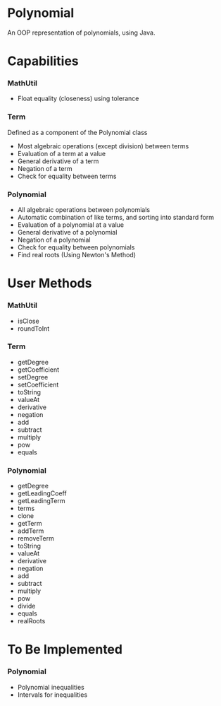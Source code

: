 # Polynomial
 An OOP representation of polynomials, using Java.

# Capabilities
 ### MathUtil
  * Float equality (closeness) using tolerance
 ### Term
  Defined as a component of the Polynomial class
  * Most algebraic operations (except division) between terms
  * Evaluation of a term at a value
  * General derivative of a term
  * Negation of a term
  * Check for equality between terms
 ### Polynomial
  * All algebraic operations between polynomials
  * Automatic combination of like terms, and sorting into standard form
  * Evaluation of a polynomial at a value
  * General derivative of a polynomial
  * Negation of a polynomial
  * Check for equality between polynomials
  * Find real roots (Using Newton's Method)

# User Methods
 ### MathUtil
  * isClose
  * roundToInt
 ### Term
  * getDegree
  * getCoefficient
  * setDegree
  * setCoefficient
  * toString
  * valueAt
  * derivative
  * negation
  * add
  * subtract
  * multiply
  * pow
  * equals

### Polynomial
 * getDegree
 * getLeadingCoeff
 * getLeadingTerm
 * terms
 * clone
 * getTerm
 * addTerm
 * removeTerm
 * toString
 * valueAt
 * derivative
 * negation
 * add
 * subtract
 * multiply
 * pow
 * divide
 * equals
 * realRoots

# To Be Implemented
 ### Polynomial
  * Polynomial inequalities
  * Intervals for inequalities